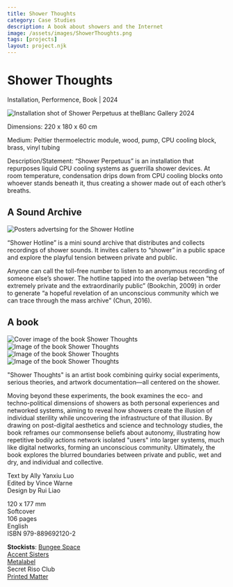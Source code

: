 ```yaml
---
title: Shower Thoughts
category: Case Studies
description: A book about showers and the Internet
image: /assets/images/ShowerThoughts.png
tags: [projects]
layout: project.njk
---
```


# Shower Thoughts
Installation, Performence, Book | 2024

![Installation shot of Shower Perpetuus at theBlanc Gallery 2024](/assets/images/ShowerPerpetuus.png)

Dimensions:
220 x 180 x 60 cm

Medium:
Peltier thermoelectric module, wood, pump, CPU cooling block, brass, vinyl tubing

Description/Statement: 
“Shower Perpetuus” is an installation that repurposes liquid CPU cooling systems as guerrilla shower devices. At room temperature, condensation drips down from CPU cooling blocks onto whoever stands beneath it, thus creating a shower made out of each other’s breaths. 

## A Sound Archive

![Posters advertsing for the Shower Hotline](/assets/images/showersound.webp)

“Shower Hotline” is a mini sound archive that distributes and collects recordings of shower sounds. It invites callers to “shower” in a public space and explore the playful tension between private and public.

Anyone can call the toll-free number to listen to an anonymous recording of someone else’s shower. The hotline tapped into the overlap between “the extremely private and the extraordinarily public” (Bookchin, 2009) in order to generate “a hopeful revelation of an unconscious community which we can trace through the mass archive” (Chun, 2016). 

## A book

<div class="project-gallery">
    <img src="/assets/images/ShowerThoughts.png" alt="Cover image of the book Shower Thoughts">
    <img src="/assets/images/ShowerThoughts2.png" alt="Image of the book Shower Thoughts">
    <img src="/assets/images/ShowerThoughts3.png" alt="Image of the book Shower Thoughts">
    <img src="/assets/images/ShowerThoughts4.png" alt="Image of the book Shower Thoughts">
</div>

"Shower Thoughts" is an artist book combining quirky social experiments, serious theories, and artwork documentation—all centered on the shower.

Moving beyond these experiments, the book examines the eco- and techno-political dimensions of showers as both personal experiences and networked systems, aiming to reveal how showers create the illusion of individual sterility while uncovering the infrastructure of that illusion. By drawing on post-digital aesthetics and science and technology studies, the book reframes our commonsense beliefs about autonomy, illustrating how repetitive bodily actions network isolated "users" into larger systems, much like digital networks, forming an unconscious community. Ultimately, the book explores the blurred boundaries between private and public, wet and dry, and individual and collective.

Text by Ally Yanxiu Luo<br>
Edited by Vince Warne<br>
Design by Rui Liao<br>

120 x 177 mm<br>
Softcover<br>
106 pages<br>
English<br>
ISBN 979-889692120-2<br>

**Stockists**:
[Bungee Space](https://3ssstudios.com/collections/new-arrivals/products/shower-thoughts-on-water-intimacy-and-digitality) <br>
[Accent Sisters](https://accentsisters.myshopify.com/products/ally-yanxiu-luo-shower-thoughts-on-water-intimacy-and-digitality)<br>
[Metalabel](https://sequencegiftshop.metalabel.com/showerthoughts?variantId=1&retryCount=1)<br>
Secret Riso Club<br>
[Printed Matter](https://www.printedmatter.org/catalog/67957/)<br>